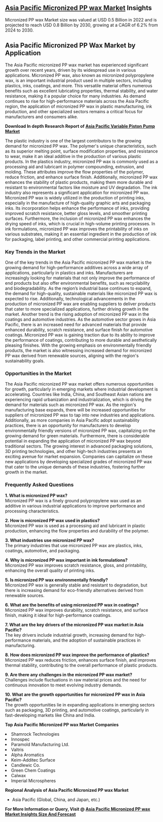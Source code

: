 <h2><a href="https://www.verifiedmarketreports.com/download-sample/?rid=422040&amp;utm_source=Github-Feb&amp;utm_medium=219" target="_blank">Asia Pacific Micronized PP wax Market</a> Insights</h2><p>Micronized PP wax Market size was valued at USD 0.5 Billion in 2022 and is projected to reach USD 0.8 Billion by 2030, growing at a CAGR of 6.2% from 2024 to 2030.</p><p><h2>Asia Pacific Micronized PP Wax Market by Application</h2> <p>The Asia Pacific micronized PP wax market has experienced significant growth over recent years, driven by its widespread use in various applications. Micronized PP wax, also known as micronized polypropylene wax, is an important industrial product used in multiple sectors, including plastics, inks, coatings, and more. This versatile material offers numerous benefits such as excellent lubricating properties, thermal stability, and water resistance, making it a popular choice for many industries. As demand continues to rise for high-performance materials across the Asia Pacific region, the application of micronized PP wax in plastic manufacturing, ink production, and other specialized sectors remains a critical focus for manufacturers and consumers alike. <p><strong>Download In depth Research Report of <a href="https://www.verifiedmarketreports.com/download-sample/?rid=236118&amp;utm_source=Pulse-Dec&amp;utm_medium=219" target="_blank">Asia Pacific Variable Piston Pump Market</a></strong></p> The plastic industry is one of the largest contributors to the growing demand for micronized PP wax. The polymer's unique characteristics, such as its superior melting point, surface modification properties, and resistance to wear, make it an ideal additive in the production of various plastic products. In the plastics industry, micronized PP wax is commonly used as a processing aid and lubricant in polymer compounding, extrusion, and molding. These attributes improve the flow properties of the polymer, reduce friction, and enhance surface finish. Additionally, micronized PP wax enhances the stability of plastic products, making them more durable and resistant to environmental factors like moisture and UV degradation. The ink industry also represents a significant application for micronized PP wax. Micronized PP wax is widely utilized in the production of printing inks, especially in the manufacture of high-quality graphic arts and packaging inks. Its incorporation helps enhance the performance of inks, providing improved scratch resistance, better gloss levels, and smoother printing surfaces. Furthermore, the inclusion of micronized PP wax enhances the drying speed of inks, which is crucial in high-volume printing processes. In ink formulations, micronized PP wax improves the printability of inks on various substrates, making it an essential ingredient in the production of ink for packaging, label printing, and other commercial printing applications. <h3>Key Trends in the Market</h3> <p>One of the key trends in the Asia Pacific micronized PP wax market is the growing demand for high-performance additives across a wide array of applications, particularly in plastics and inks. Manufacturers are increasingly looking for materials that not only improve the performance of end products but also offer environmental benefits, such as recyclability and biodegradability. As the region’s industrial base continues to expand, the demand for high-quality, sustainable materials like micronized PP wax is expected to rise. Additionally, technological advancements in the production of micronized PP wax are enabling suppliers to deliver products that cater to more specialized applications, further driving growth in the market. Another trend is the rising adoption of micronized PP wax in the coatings and automotive industries. As the automotive sector grows in Asia Pacific, there is an increased need for advanced materials that provide enhanced durability, scratch resistance, and surface finish for automotive coatings. Micronized PP wax is gaining traction due to its ability to improve the performance of coatings, contributing to more durable and aesthetically pleasing finishes. With the growing emphasis on environmentally friendly products, the market is also witnessing increased demand for micronized PP wax derived from renewable sources, aligning with the region's sustainability goals. <h3>Opportunities in the Market</h3> <p>The Asia Pacific micronized PP wax market offers numerous opportunities for growth, particularly in emerging markets where industrial development is accelerating. Countries like India, China, and Southeast Asian nations are experiencing rapid urbanization and industrialization, which is driving the demand for materials such as micronized PP wax. As the region's manufacturing base expands, there will be increased opportunities for suppliers of micronized PP wax to tap into new industries and applications. Additionally, as more companies in Asia Pacific adopt sustainability practices, there is an opportunity for manufacturers to develop environmentally friendly versions of micronized PP wax, capitalizing on the growing demand for green materials. Furthermore, there is considerable potential in expanding the application of micronized PP wax beyond traditional sectors. The growing interest in advanced packaging solutions, 3D printing technologies, and other high-tech industries presents an exciting avenue for market expansion. Companies can capitalize on these new applications by developing specialized grades of micronized PP wax that cater to the unique demands of these industries, fostering further growth in the market. <h3>Frequently Asked Questions</h3> <p><strong>1. What is micronized PP wax?</strong><br>Micronized PP wax is a finely ground polypropylene wax used as an additive in various industrial applications to improve performance and processing characteristics.</p> <p><strong>2. How is micronized PP wax used in plastics?</strong><br>Micronized PP wax is used as a processing aid and lubricant in plastic production, enhancing the flow properties and durability of the polymer.</p> <p><strong>3. What industries use micronized PP wax?</strong><br>The primary industries that use micronized PP wax are plastics, inks, coatings, automotive, and packaging.</p> <p><strong>4. Why is micronized PP wax important in ink formulations?</strong><br>Micronized PP wax improves scratch resistance, gloss, and printability, enhancing the overall quality of printing inks.</p> <p><strong>5. Is micronized PP wax environmentally friendly?</strong><br>Micronized PP wax is generally stable and resistant to degradation, but there is increasing demand for eco-friendly alternatives derived from renewable sources.</p> <p><strong>6. What are the benefits of using micronized PP wax in coatings?</strong><br>Micronized PP wax improves durability, scratch resistance, and surface finish, making it ideal for high-performance coatings.</p> <p><strong>7. What are the key drivers of the micronized PP wax market in Asia Pacific?</strong><br>The key drivers include industrial growth, increasing demand for high-performance materials, and the adoption of sustainable practices in manufacturing.</p> <p><strong>8. How does micronized PP wax improve the performance of plastics?</strong><br>Micronized PP wax reduces friction, enhances surface finish, and improves thermal stability, contributing to the overall performance of plastic products.</p> <p><strong>9. Are there any challenges in the micronized PP wax market?</strong><br>Challenges include fluctuations in raw material prices and the need for continuous innovation to meet evolving industry demands.</p> <p><strong>10. What are the growth opportunities for micronized PP wax in Asia Pacific?</strong><br>The growth opportunities lie in expanding applications in emerging sectors such as packaging, 3D printing, and automotive coatings, particularly in fast-developing markets like China and India.</p> </p><p><strong>Top Asia Pacific Micronized PP wax Market Companies</strong></p><div data-test-id=""><p><li>Shamrock Technologies</li><li> Innospec</li><li> Paramold Manufacturing Ltd.</li><li> Valtris</li><li> Alpha Aromatics</li><li> Keim-Additec Surface</li><li> Candlewic Co.</li><li> Green Chem Coatings</li><li> Calwax</li><li> Imperial Microspheres</li></p><div><strong>Regional Analysis of&nbsp;Asia Pacific Micronized PP wax Market</strong></div><ul><li dir="ltr"><p dir="ltr">Asia Pacific (Global, China, and Japan, etc.)</p></li></ul><p><strong>For More Information or Query, Visit @&nbsp;</strong><strong><a href="https://www.verifiedmarketreports.com/product/micronized-pp-wax-market/?utm_source=Github-Feb&amp;utm_medium=219" target="_blank">Asia Pacific Micronized PP wax Market Insights Size And Forecast</a></strong></p></div><h2>&nbsp;</h2><div data-test-id="">&nbsp;</div>
